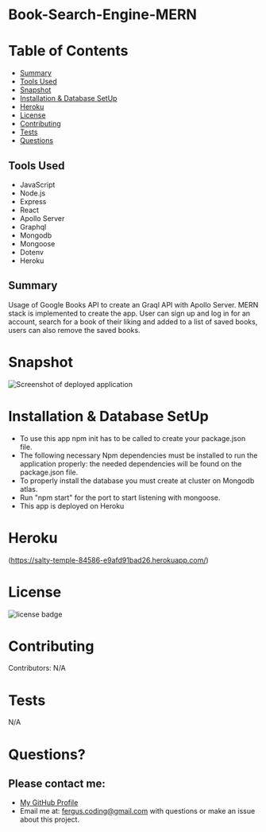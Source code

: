 # Book-Search-Engine-MERN

# Table of Contents

- [Summary](#Summary)
- [Tools Used](#Tools)
- [Snapshot](#Snapshot)
- [Installation & Database SetUp](#Installation)
- [Heroku](#Heroku)
- [License](#license)
- [Contributing](#contributing)
- [Tests](#tests)
- [Questions](#questions)

## Tools Used

- JavaScript
- Node.js
- Express
- React
- Apollo Server
- Graphql
- Mongodb
- Mongoose
- Dotenv
- Heroku

## Summary

Usage of Google Books API to create an Graql API with Apollo Server. MERN stack is implemented to create the app. User can sign up and log in for an account, search for a book of their liking and added to a list of saved books, users can also remove the saved books.

# Snapshot

![Screenshot of deployed application](https://github.com/Fergus-Codes/Book-Search-Engine-MERN/assets/124581010/0b8eeaa8-833b-4af7-accb-ee2acf8127b3)



# Installation & Database SetUp

- To use this app npm init has to be called to create your package.json file.
- The following necessary Npm dependencies must be installed to run the application properly: the needed dependencies will be found on the package.json file.
- To properly install the database you must create at cluster on Mongodb atlas.
- Run "npm start" for the port to start listening with mongoose.
- This app is deployed on Heroku

# Heroku

(https://salty-temple-84586-e9afd91bad26.herokuapp.com/)

# License

![license badge](https://img.shields.io/badge/license-MIT-brightgreen)

# Contributing

​Contributors: N/A

# Tests

N/A

# Questions?

## Please contact me:

- [My GitHub Profile](https://github.com/Fergus-Codes)
- Email me at: [fergus.coding@gmail.com](mailto:fergus.coding@gmail.com) with questions or make an issue about this project.
